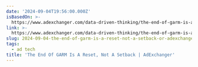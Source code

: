 ```yaml
---
date: '2024-09-04T19:56:00.000Z'
isBasedOn: >-
  https://www.adexchanger.com/data-driven-thinking/the-end-of-garm-is-a-reset-not-a-setback/
link: >-
  https://www.adexchanger.com/data-driven-thinking/the-end-of-garm-is-a-reset-not-a-setback/
slug: 2024-09-04-the-end-of-garm-is-a-reset-not-a-setback-or-adexchanger
tags:
  - ad tech
title: 'The End Of GARM Is A Reset, Not A Setback | AdExchanger'
---
```

 
